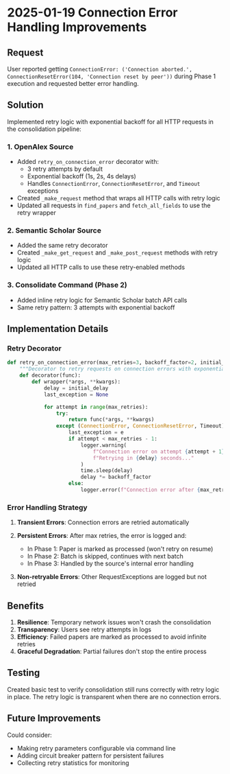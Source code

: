 # 2025-01-19 Connection Error Handling Improvements

## Request
User reported getting `ConnectionError: ('Connection aborted.', ConnectionResetError(104, 'Connection reset by peer'))` during Phase 1 execution and requested better error handling.

## Solution
Implemented retry logic with exponential backoff for all HTTP requests in the consolidation pipeline:

### 1. OpenAlex Source
- Added `retry_on_connection_error` decorator with:
  - 3 retry attempts by default
  - Exponential backoff (1s, 2s, 4s delays)
  - Handles `ConnectionError`, `ConnectionResetError`, and `Timeout` exceptions
- Created `_make_request` method that wraps all HTTP calls with retry logic
- Updated all requests in `find_papers` and `fetch_all_fields` to use the retry wrapper

### 2. Semantic Scholar Source
- Added the same retry decorator
- Created `_make_get_request` and `_make_post_request` methods with retry logic
- Updated all HTTP calls to use these retry-enabled methods

### 3. Consolidate Command (Phase 2)
- Added inline retry logic for Semantic Scholar batch API calls
- Same retry pattern: 3 attempts with exponential backoff

## Implementation Details

### Retry Decorator
```python
def retry_on_connection_error(max_retries=3, backoff_factor=2, initial_delay=1):
    """Decorator to retry requests on connection errors with exponential backoff."""
    def decorator(func):
        def wrapper(*args, **kwargs):
            delay = initial_delay
            last_exception = None

            for attempt in range(max_retries):
                try:
                    return func(*args, **kwargs)
                except (ConnectionError, ConnectionResetError, Timeout) as e:
                    last_exception = e
                    if attempt < max_retries - 1:
                        logger.warning(
                            f"Connection error on attempt {attempt + 1}/{max_retries}: {str(e)}. "
                            f"Retrying in {delay} seconds..."
                        )
                        time.sleep(delay)
                        delay *= backoff_factor
                    else:
                        logger.error(f"Connection error after {max_retries} attempts: {str(e)}")
```

### Error Handling Strategy
1. **Transient Errors**: Connection errors are retried automatically
2. **Persistent Errors**: After max retries, the error is logged and:
   - In Phase 1: Paper is marked as processed (won't retry on resume)
   - In Phase 2: Batch is skipped, continues with next batch
   - In Phase 3: Handled by the source's internal error handling

3. **Non-retryable Errors**: Other RequestExceptions are logged but not retried

## Benefits
1. **Resilience**: Temporary network issues won't crash the consolidation
2. **Transparency**: Users see retry attempts in logs
3. **Efficiency**: Failed papers are marked as processed to avoid infinite retries
4. **Graceful Degradation**: Partial failures don't stop the entire process

## Testing
Created basic test to verify consolidation still runs correctly with retry logic in place. The retry logic is transparent when there are no connection errors.

## Future Improvements
Could consider:
- Making retry parameters configurable via command line
- Adding circuit breaker pattern for persistent failures
- Collecting retry statistics for monitoring

